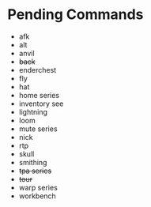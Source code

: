 # Pending Commands

- afk
- alt
- anvil
- ~~back~~
- enderchest
- fly
- hat
- home series
- inventory see
- lightning
- loom
- mute series
- nick
- rtp
- skull
- smithing
- ~~tpa series~~
- ~~tour~~
- warp series
- workbench